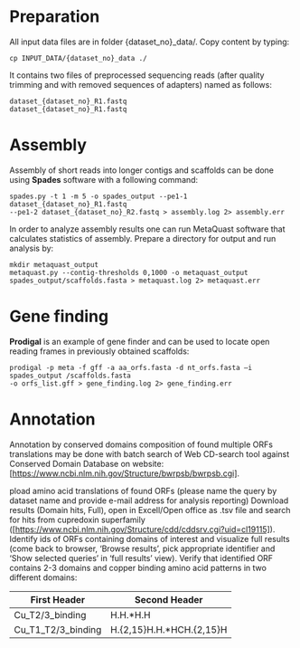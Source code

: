 # Preparation 

All input data files are in folder {dataset_no}_data/. Copy content by typing:

```
cp INPUT_DATA/{dataset_no}_data ./
```

It contains two files of preprocessed sequencing reads (after quality trimming and with removed sequences of adapters) named as follows:

```
dataset_{dataset_no}_R1.fastq
dataset_{dataset_no}_R1.fastq
```

# Assembly

Assembly of short reads into longer contigs and scaffolds can be done using **Spades** software with a following command:

```
spades.py -t 1 -m 5 -o spades_output --pe1-1 dataset_{dataset_no}_R1.fastq 
--pe1-2 dataset_{dataset_no}_R2.fastq > assembly.log 2> assembly.err
```


In order to analyze assembly results one can run MetaQuast software that calculates statistics of assembly. Prepare a directory for output and run analysis by:

```
mkdir metaquast_output
metaquast.py --contig-thresholds 0,1000 -o metaquast_output spades_output/scaffolds.fasta > metaquast.log 2> metaquast.err
```

# Gene finding

**Prodigal** is an example of gene finder and can be used to locate open reading frames in previously obtained scaffolds:

```
prodigal -p meta -f gff -a aa_orfs.fasta -d nt_orfs.fasta –i spades_output /scaffolds.fasta 
-o orfs_list.gff > gene_finding.log 2> gene_finding.err
```

# Annotation

Annotation by conserved domains composition of found multiple ORFs translations may be done with batch search of Web CD-search tool against Conserved Domain Database on website: [https://www.ncbi.nlm.nih.gov/Structure/bwrpsb/bwrpsb.cgi].

pload amino acid translations of found ORFs (please name the query by dataset name and provide e-mail address for analysis reporting)
Download results (Domain hits, Full), open in Excell/Open office as .tsv file and search for hits from cupredoxin superfamily ([https://www.ncbi.nlm.nih.gov/Structure/cdd/cddsrv.cgi?uid=cl19115]). Identify ids of ORFs containing domains of interest and visualize full results (come back to browser, ‘Browse results’, pick appropriate identifier and ‘Show selected queries’ in ‘full results’ view).
Verify that identified ORF contains 2-3 domains and copper binding amino acid patterns in two different domains:

| First Header  | Second Header |
| ------------- | ------------- |
| Cu_T2/3_binding | H.H.*H.H |
| Cu_T1_T2/3_binding | H.{2,15}H.H.*HCH.{2,15}H |


